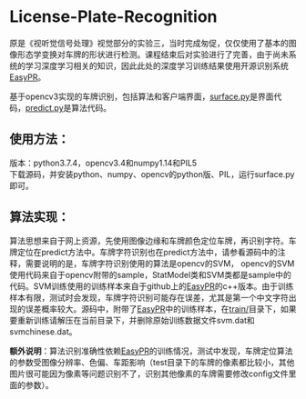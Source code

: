# License-Plate-Recognition

原是《视听觉信号处理》视觉部分的实验三，当时完成匆促，仅仅使用了基本的图像形态学变换对车牌的形状进行检测。课程结束后对实验进行了完善，由于尚未系统的学习深度学习相关的知识，因此此处的深度学习训练结果使用开源识别系统[EasyPR](https://github.com/liuruoze/EasyPR)。

基于opencv3实现的车牌识别，包括算法和客户端界面，[surface.py](./surface.py)是界面代码，[predict.py](./predict.py)是算法代码。

## 使用方法：
版本：python3.7.4，opencv3.4和numpy1.14和PIL5<br>
下载源码，并安装python、numpy、opencv的python版、PIL，运行surface.py即可。

## 算法实现：
算法思想来自于网上资源，先使用图像边缘和车牌颜色定位车牌，再识别字符。车牌定位在predict方法中。车牌字符识别也在predict方法中，请参看源码中的注释，需要说明的是，车牌字符识别使用的算法是opencv的SVM， opencv的SVM使用代码来自于opencv附带的sample，StatModel类和SVM类都是sample中的代码。SVM训练使用的训练样本来自于github上的[EasyPR](https://github.com/liuruoze/EasyPR)的c++版本。由于训练样本有限，测试时会发现，车牌字符识别可能存在误差，尤其是第一个中文字符出现的误差概率较大。源码中，附带了[EasyPR](https://github.com/liuruoze/EasyPR)中的训练样本，在[train/](./train/)目录下，如果要重新训练请解压在当前目录下，并删除原始训练数据文件svm.dat和svmchinese.dat。

**额外说明**：算法识别准确性依赖[EasyPR](https://github.com/liuruoze/EasyPR)的训练情况，测试中发现，车牌定位算法的参数受图像分辨率、色偏、车距影响（test目录下的车牌的像素都比较小，其他图片很可能因为像素等问题识别不了，识别其他像素的车牌需要修改config文件里面的参数）。
